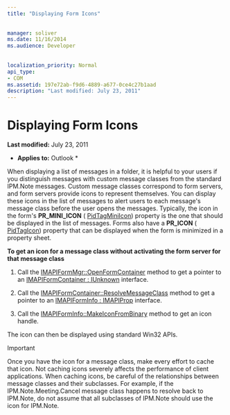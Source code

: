 ```yaml
---
title: "Displaying Form Icons"
 
 
manager: soliver
ms.date: 11/16/2014
ms.audience: Developer
 
 
localization_priority: Normal
api_type:
- COM
ms.assetid: 197e72ab-f9d6-4889-a677-0ce4c27b1aad
description: "Last modified: July 23, 2011"
---
```


# Displaying Form Icons

 **Last modified:** July 23, 2011 
  
 * **Applies to:** Outlook * 
  
When displaying a list of messages in a folder, it is helpful to your users if you distinguish messages with custom message classes from the standard IPM.Note messages. Custom message classes correspond to form servers, and form servers provide icons to represent themselves. You can display these icons in the list of messages to alert users to each message's message class before the user opens the messages. Typically, the icon in the form's **PR_MINI_ICON** ( [PidTagMiniIcon](pidtagminiicon-canonical-property.md)) property is the one that should be displayed in the list of messages. Forms also have a **PR_ICON** ( [PidTagIcon](pidtagicon-canonical-property.md)) property that can be displayed when the form is minimized in a property sheet.
  
 **To get an icon for a message class without activating the form server for that message class**
  
1. Call the [IMAPIFormMgr::OpenFormContainer](imapiformmgr-openformcontainer.md) method to get a pointer to an [IMAPIFormContainer : IUnknown](imapiformcontaineriunknown.md) interface. 
    
2. Call the [IMAPIFormContainer::ResolveMessageClass](imapiformcontainer-resolvemessageclass.md) method to get a pointer to an [IMAPIFormInfo : IMAPIProp](imapiforminfoimapiprop.md) interface. 
    
3. Call the [IMAPIFormInfo::MakeIconFromBinary](imapiforminfo-makeiconfrombinary.md) method to get an icon handle. 
    
The icon can then be displayed using standard Win32 APIs.
  
> [!IMPORTANT]
> Once you have the icon for a message class, make every effort to cache that icon. Not caching icons severely affects the performance of client applications. When caching icons, be careful of the relationships between message classes and their subclasses. For example, if the IPM.Note.Meeting.Cancel message class happens to resolve back to IPM.Note, do not assume that all subclasses of IPM.Note should use the icon for IPM.Note. 
  

